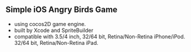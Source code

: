 ## Simple iOS Angry Birds Game
* using cocos2D game engine.
* built by Xcode and SpriteBuilder
* compatible with 3.5/4 inch, 32/64 bit, Retina/Non-Retina iPhone/iPod. 32/64 bit, Retina/Non-Retina iPad.
